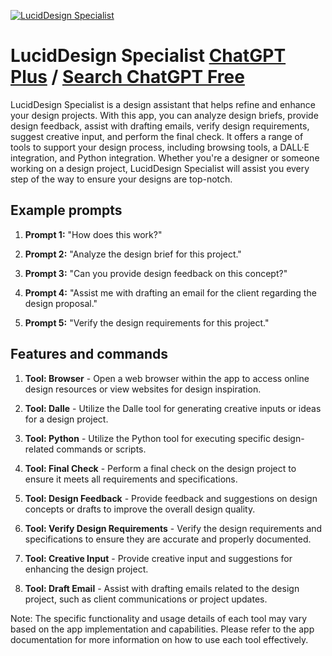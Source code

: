 
[![LucidDesign Specialist](https://files.oaiusercontent.com/file-AzTNB7AO9CqgU4TREHaKqMXX?se=2123-10-17T15%3A09%3A35Z&sp=r&sv=2021-08-06&sr=b&rscc=max-age%3D31536000%2C%20immutable&rscd=attachment%3B%20filename%3D36eb771c-2d6f-415c-a0ee-eee174c759eb.webp&sig=hTWP%2BXjTBa3qbHMoVw%2B5k5q2y2Kkw12IPRMETFJwZ6M%3D)](https://chat.openai.com/g/g-P59DeQMOd-luciddesign-specialist)

# LucidDesign Specialist [ChatGPT Plus](https://chat.openai.com/g/g-P59DeQMOd-luciddesign-specialist) / [Search ChatGPT Free](https://gptcall.net/index.html#/?search=LucidDesign%20Specialist)

LucidDesign Specialist is a design assistant that helps refine and enhance your design projects. With this app, you can analyze design briefs, provide design feedback, assist with drafting emails, verify design requirements, suggest creative input, and perform the final check. It offers a range of tools to support your design process, including browsing tools, a DALL·E integration, and Python integration. Whether you're a designer or someone working on a design project, LucidDesign Specialist will assist you every step of the way to ensure your designs are top-notch.

## Example prompts

1. **Prompt 1:** "How does this work?"

2. **Prompt 2:** "Analyze the design brief for this project."

3. **Prompt 3:** "Can you provide design feedback on this concept?"

4. **Prompt 4:** "Assist me with drafting an email for the client regarding the design proposal."

5. **Prompt 5:** "Verify the design requirements for this project."

## Features and commands

1. **Tool: Browser** - Open a web browser within the app to access online design resources or view websites for design inspiration.

2. **Tool: Dalle** - Utilize the Dalle tool for generating creative inputs or ideas for a design project.

3. **Tool: Python** - Utilize the Python tool for executing specific design-related commands or scripts.

4. **Tool: Final Check** - Perform a final check on the design project to ensure it meets all requirements and specifications.

5. **Tool: Design Feedback** - Provide feedback and suggestions on design concepts or drafts to improve the overall design quality.

6. **Tool: Verify Design Requirements** - Verify the design requirements and specifications to ensure they are accurate and properly documented.

7. **Tool: Creative Input** - Provide creative input and suggestions for enhancing the design project.

8. **Tool: Draft Email** - Assist with drafting emails related to the design project, such as client communications or project updates.

Note: The specific functionality and usage details of each tool may vary based on the app implementation and capabilities. Please refer to the app documentation for more information on how to use each tool effectively.


